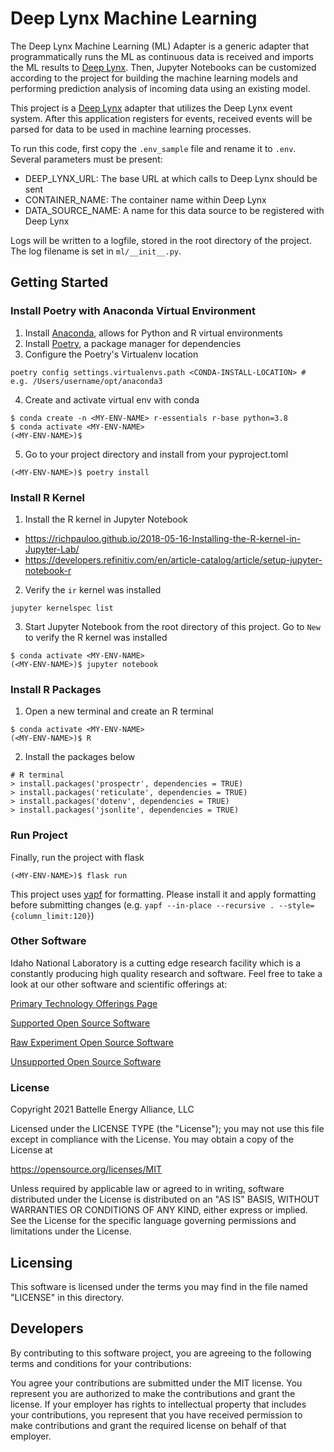 # Deep Lynx Machine Learning

The Deep Lynx Machine Learning (ML) Adapter is a generic adapter that programmatically runs the ML as continuous data is received and imports the ML results to [Deep Lynx](https://github.com/idaholab/Deep-Lynx). Then, Jupyter Notebooks can be customized according to the project for building the machine learning models and performing prediction analysis of incoming data using an existing model.

This project is a [Deep Lynx](https://github.com/idaholab/Deep-Lynx) adapter that utilizes the Deep Lynx event system. After this application registers for events, received events will be parsed for data to be used in machine learning processes.

To run this code, first copy the `.env_sample` file and rename it to `.env`. Several parameters must be present:
* DEEP_LYNX_URL: The base URL at which calls to Deep Lynx should be sent
* CONTAINER_NAME: The container name within Deep Lynx
* DATA_SOURCE_NAME: A name for this data source to be registered with Deep Lynx


Logs will be written to a logfile, stored in the root directory of the project. The log filename is set in `ml/__init__.py`.  

## Getting Started
### Install Poetry with Anaconda Virtual Environment
1. Install [Anaconda](https://docs.anaconda.com/anaconda/install/index.html), allows for Python and R virtual environments
2. Install [Poetry](https://python-poetry.org/), a package manager for dependencies
3. Configure the Poetry's Virtualenv location

```
poetry config settings.virtualenvs.path <CONDA-INSTALL-LOCATION> # e.g. /Users/username/opt/anaconda3
```

4. Create and activate virtual env with conda

```
$ conda create -n <MY-ENV-NAME> r-essentials r-base python=3.8
$ conda activate <MY-ENV-NAME>
(<MY-ENV-NAME>)$
```

5. Go to your project directory and install from your pyproject.toml

```
(<MY-ENV-NAME>)$ poetry install
```
### Install R Kernel
1. Install the R kernel in Jupyter Notebook
* https://richpauloo.github.io/2018-05-16-Installing-the-R-kernel-in-Jupyter-Lab/
* https://developers.refinitiv.com/en/article-catalog/article/setup-jupyter-notebook-r


2. Verify the `ir` kernel was installed

```
jupyter kernelspec list
```

3. Start Jupyter Notebook from the root directory of this project. Go to `New` to verify the R kernel was installed

```
$ conda activate <MY-ENV-NAME>
(<MY-ENV-NAME>)$ jupyter notebook
```
### Install R Packages
1. Open a new terminal and create an R terminal

```
$ conda activate <MY-ENV-NAME>
(<MY-ENV-NAME>)$ R
```  
2. Install the packages below

```
# R terminal
> install.packages('prospectr', dependencies = TRUE)
> install.packages('reticulate', dependencies = TRUE)
> install.packages('dotenv', dependencies = TRUE)
> install.packages('jsonlite', dependencies = TRUE)
```

### Run Project
Finally, run the project with flask

```
(<MY-ENV-NAME>)$ flask run
```

This project uses [yapf](https://github.com/google/yapf) for formatting. Please install it and apply formatting before submitting changes (e.g. `yapf --in-place --recursive . --style={column_limit:120}`)

### Other Software
Idaho National Laboratory is a cutting edge research facility which is a constantly producing high quality research and software. Feel free to take a look at our other software and scientific offerings at:

[Primary Technology Offerings Page](https://www.inl.gov/inl-initiatives/technology-deployment)

[Supported Open Source Software](https://github.com/idaholab)

[Raw Experiment Open Source Software](https://github.com/IdahoLabResearch)

[Unsupported Open Source Software](https://github.com/IdahoLabCuttingBoard)

### License

Copyright 2021 Battelle Energy Alliance, LLC

Licensed under the LICENSE TYPE (the "License");
you may not use this file except in compliance with the License.
You may obtain a copy of the License at

  https://opensource.org/licenses/MIT  

Unless required by applicable law or agreed to in writing, software
distributed under the License is distributed on an "AS IS" BASIS,
WITHOUT WARRANTIES OR CONDITIONS OF ANY KIND, either express or implied.
See the License for the specific language governing permissions and
limitations under the License.



Licensing
-----
This software is licensed under the terms you may find in the file named "LICENSE" in this directory.


Developers
-----
By contributing to this software project, you are agreeing to the following terms and conditions for your contributions:

You agree your contributions are submitted under the MIT license. You represent you are authorized to make the contributions and grant the license. If your employer has rights to intellectual property that includes your contributions, you represent that you have received permission to make contributions and grant the required license on behalf of that employer.
